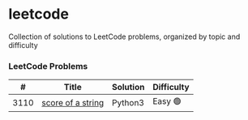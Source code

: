 # leetcode
Collection of solutions to LeetCode problems, organized by topic and difficulty


### LeetCode Problems


| # | Title | Solution | Difficulty |
|---| ----- | -------- | ---------- |
| 3110| [score of a string](https://leetcode.com/problems/score-of-a-string/description/)| Python3| Easy 🟢|

